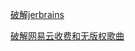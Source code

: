 [破解jerbrains](/%E5%BA%94%E7%94%A8/%E7%A0%B4%E8%A7%A3/%E7%A0%B4%E8%A7%A3jerbrains.md)

[破解网易云收费和无版权歌曲](/%E5%BA%94%E7%94%A8/%E7%A0%B4%E8%A7%A3/%E7%A0%B4%E8%A7%A3%E7%BD%91%E6%98%93%E4%BA%91%E6%94%B6%E8%B4%B9%E5%92%8C%E6%97%A0%E7%89%88%E6%9D%83%E6%AD%8C%E6%9B%B2.md)


